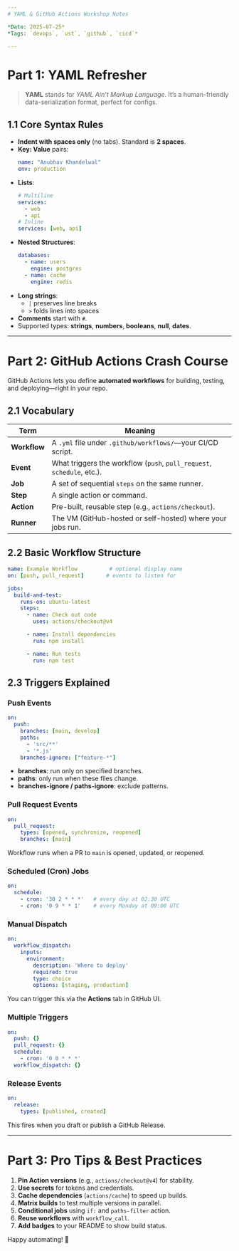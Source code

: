 ```yaml
---
# YAML & GitHub Actions Workshop Notes

*Date: 2025-07-25*  
*Tags: `devops`, `ust`, `github`, `cicd`*

---
```


# Part 1: YAML Refresher

> **YAML** stands for *YAML Ain’t Markup Language*. It’s a human-friendly data-serialization format, perfect for configs.

## 1.1 Core Syntax Rules

- **Indent with spaces only** (no tabs). Standard is **2 spaces**.
- **Key: Value** pairs:  
  ```yaml
  name: "Anubhav Khandelwal"
  env: production
  ```
- **Lists**:
  ```yaml
  # Multiline
  services:
    - web
    - api
  # Inline
  services: [web, api]
  ```
- **Nested Structures**:
  ```yaml
  databases:
    - name: users
      engine: postgres
    - name: cache
      engine: redis
  ```
- **Long strings**:
  - `|` preserves line breaks
  - `>` folds lines into spaces
- **Comments** start with `#`.
- Supported types: **strings**, **numbers**, **booleans**, **null**, **dates**.

---

# Part 2: GitHub Actions Crash Course

GitHub Actions lets you define **automated workflows** for building, testing, and deploying—right in your repo.

## 2.1 Vocabulary

| Term       | Meaning                                                                 |
|------------|-------------------------------------------------------------------------|
| **Workflow** | A `.yml` file under `.github/workflows/`—your CI/CD script.            |
| **Event**    | What triggers the workflow (`push`, `pull_request`, `schedule`, etc.). |
| **Job**      | A set of sequential `steps` on the same runner.                        |
| **Step**     | A single action or command.                                            |
| **Action**   | Pre-built, reusable step (e.g., `actions/checkout`).                   |
| **Runner**   | The VM (GitHub-hosted or self-hosted) where your jobs run.             |

## 2.2 Basic Workflow Structure

```yaml
name: Example Workflow          # optional display name
on: [push, pull_request]       # events to listen for

jobs:
  build-and-test:
    runs-on: ubuntu-latest
    steps:
      - name: Check out code
        uses: actions/checkout@v4

      - name: Install dependencies
        run: npm install

      - name: Run tests
        run: npm test
```

## 2.3 Triggers Explained

### Push Events

```yaml
on:
  push:
    branches: [main, develop]
    paths:
      - 'src/**'
      - '*.js'
    branches-ignore: ["feature-*"]
```

- **branches**: run only on specified branches.
- **paths**: only run when these files change.
- **branches-ignore / paths-ignore**: exclude patterns.

### Pull Request Events

```yaml
on:
  pull_request:
    types: [opened, synchronize, reopened]
    branches: [main]
```  
Workflow runs when a PR to `main` is opened, updated, or reopened.

### Scheduled (Cron) Jobs

```yaml
on:
  schedule:
    - cron: '30 2 * * *'   # every day at 02:30 UTC
    - cron: '0 9 * * 1'    # every Monday at 09:00 UTC
```

### Manual Dispatch

```yaml
on:
  workflow_dispatch:
    inputs:
      environment:
        description: 'Where to deploy'
        required: true
        type: choice
        options: [staging, production]
```
You can trigger this via the **Actions** tab in GitHub UI.

### Multiple Triggers

```yaml
on:
  push: {}
  pull_request: {}
  schedule:
    - cron: '0 0 * * *'
  workflow_dispatch: {}
```

### Release Events

```yaml
on:
  release:
    types: [published, created]
```
This fires when you draft or publish a GitHub Release.

---

# Part 3: Pro Tips & Best Practices

1. **Pin Action versions** (e.g., `actions/checkout@v4`) for stability.
2. **Use secrets** for tokens and credentials.
3. **Cache dependencies** (`actions/cache`) to speed up builds.
4. **Matrix builds** to test multiple versions in parallel.
5. **Conditional jobs** using `if:` and `paths-filter` action.
6. **Reuse workflows** with `workflow_call`.
7. **Add badges** to your README to show build status.

Happy automating! 🚀
